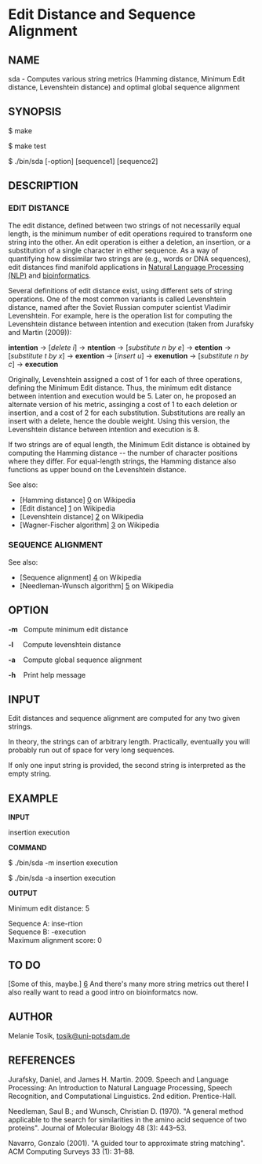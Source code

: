 Edit Distance and Sequence Alignment
====================================

NAME
----

sda - Computes various string metrics (Hamming distance, Minimum Edit distance, Levenshtein distance) and optimal global sequence alignment

SYNOPSIS
--------

$ make

$ make test 

$ ./bin/sda [-option] [sequence1] [sequence2]

DESCRIPTION
-----------

### EDIT DISTANCE

The edit distance, defined between two strings of not necessarily equal length, is the minimum number of edit operations required to transform one string into the other. An edit operation is either a deletion, an insertion, or a substitution of a single character in either sequence. As a way of quantifying how dissimilar two strings are (e.g., words or DNA sequences), edit distances find manifold applications in [Natural Language Processing (NLP)](https://en.wikipedia.org/wiki/Natural_language_processing) and [bioinformatics](https://en.wikipedia.org/wiki/Bioinformatics).

Several definitions of edit distance exist, using different sets of string operations. One of the most common variants is called Levenshtein distance, named after the Soviet Russian computer scientist Vladimir Levenshtein. For example, here is the operation list for computing the Levenshtein distance between intention and execution (taken from Jurafsky and Martin (2009)):

**intention** &rarr; [_delete i_] &rarr; **ntention** &rarr; [_substitute n by e_] &rarr; **etention** &rarr; [_substitute t by x_] &rarr; **exention** &rarr; [_insert u_] &rarr; **exenution** &rarr; [_substitute n by c_] &rarr; **execution**

Originally, Levenshtein assigned a cost of 1 for each of three operations, defining the Minimum Edit distance. Thus, the minimum edit distance between intention and execution would be 5. Later on, he proposed an alternate version of his metric, assinging a cost of 1 to each deletion or insertion, and a cost of 2 for each substitution. Substitutions are really an insert with a delete, hence the double weight. Using this version, the Levenshtein distance between intention and execution is 8.

If two strings are of equal length, the Minimum Edit distance is obtained by computing the Hamming distance -- the number of character positions where they differ. For equal-length strings, the Hamming distance also functions as upper bound on the Levenshtein distance.

See also: 

- [Hamming distance] [0] on Wikipedia
- [Edit distance] [1] on Wikipedia
- [Levenshtein distance] [2] on Wikipedia
- [Wagner-Fischer algorithm] [3] on Wikipedia

### SEQUENCE ALIGNMENT

See also: 

- [Sequence alignment] [4] on Wikipedia
- [Needleman-Wunsch algorithm] [5] on Wikipedia


OPTION
------

**-m** &nbsp; Compute minimum edit distance

**-l** &nbsp;&nbsp;&nbsp; Compute levenshtein distance

**-a** &nbsp;&nbsp; Compute global sequence alignment
 
**-h** &nbsp;&nbsp; Print help message

INPUT
-----

Edit distances and sequence alignment are computed for any two given strings.

In theory, the strings can of arbitrary length. Practically, eventually you will probably run out of space for very long sequences.

If only one input string is provided, the second string is interpreted as the empty string. 

EXAMPLE
-------

**INPUT**

insertion execution

**COMMAND**

  $ ./bin/sda -m insertion execution

  $ ./bin/sda -a insertion execution
    
**OUTPUT**

  Minimum edit distance: 5
  
  Sequence A: inse-rtion<br>
  Sequence B: -execution<br>
  Maximum alignment score: 0

TO DO
-----

[Some of this, maybe.] [6] And there's many more string metrics out there! I also really want to read a good intro on bioinformatcs now.

AUTHOR
------

Melanie Tosik, tosik@uni-potsdam.de

REFERENCES
----------

Jurafsky, Daniel, and James H. Martin. 2009. Speech and Language Processing: An Introduction to Natural Language Processing, Speech Recognition, and Computational Linguistics. 2nd edition. Prentice-Hall.

Needleman, Saul B.; and Wunsch, Christian D. (1970). "A general method applicable to the search for similarities in the amino acid sequence of two proteins". Journal of Molecular Biology 48 (3): 443–53.

Navarro, Gonzalo (2001). "A guided tour to approximate string matching". ACM Computing Surveys 33 (1): 31–88.

[0]: https://en.wikipedia.org/wiki/Hamming_distance
[1]: https://en.wikipedia.org/wiki/Edit_distance
[2]: https://en.wikipedia.org/wiki/Levenshtein_distance
[3]: https://en.wikipedia.org/wiki/Wagner%E2%80%93Fischer_algorithm
[4]: https://en.wikipedia.org/wiki/Sequence_alignment
[5]: https://en.wikipedia.org/wiki/Needleman%E2%80%93Wunsch_algorithm
[6]: https://en.wikipedia.org/wiki/Wagner%E2%80%93Fischer_algorithm#Possible_modifications